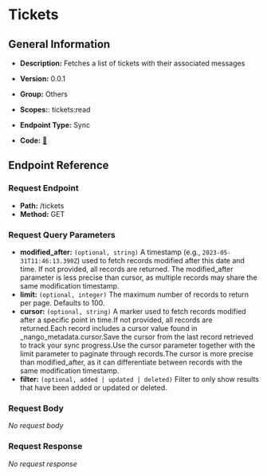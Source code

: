 # Tickets

## General Information

- **Description:** Fetches a list of tickets with their associated messages

- **Version:** 0.0.1
- **Group:** Others
- **Scopes:**: tickets:read
- **Endpoint Type:** Sync
- **Code:** [🔗](https://github.com/NangoHQ/integration-templates/tree/main/integrations/gorgias/syncs/tickets.ts)

## Endpoint Reference

### Request Endpoint

- **Path:** /tickets
- **Method:** GET

### Request Query Parameters

- **modified_after:** `(optional, string)` A timestamp (e.g., `2023-05-31T11:46:13.390Z`) used to fetch records modified after this date and time. If not provided, all records are returned. The modified_after parameter is less precise than cursor, as multiple records may share the same modification timestamp.
- **limit:** `(optional, integer)` The maximum number of records to return per page. Defaults to 100.
- **cursor:** `(optional, string)` A marker used to fetch records modified after a specific point in time.If not provided, all records are returned.Each record includes a cursor value found in _nango_metadata.cursor.Save the cursor from the last record retrieved to track your sync progress.Use the cursor parameter together with the limit parameter to paginate through records.The cursor is more precise than modified_after, as it can differentiate between records with the same modification timestamp.
- **filter:** `(optional, added | updated | deleted)` Filter to only show results that have been added or updated or deleted.

### Request Body

_No request body_

### Request Response

_No request response_
